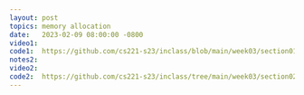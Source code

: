 ```yaml
---
layout: post
topics: memory allocation
date:   2023-02-09 08:00:00 -0800
video1: 
code1:  https://github.com/cs221-s23/inclass/blob/main/week03/section01/
notes2: 
video2:
code2:  https://github.com/cs221-s23/inclass/tree/main/week03/section02
---
```

